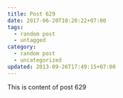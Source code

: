 ```yaml
---
title: Post 629
date: 2017-06-20T10:20:22+07:00
tags:
  - random post
  - untagged
category:
  - random post
  - uncategorized
updated: 2013-09-26T17:49:15+07:00
---
```

This is content of post 629